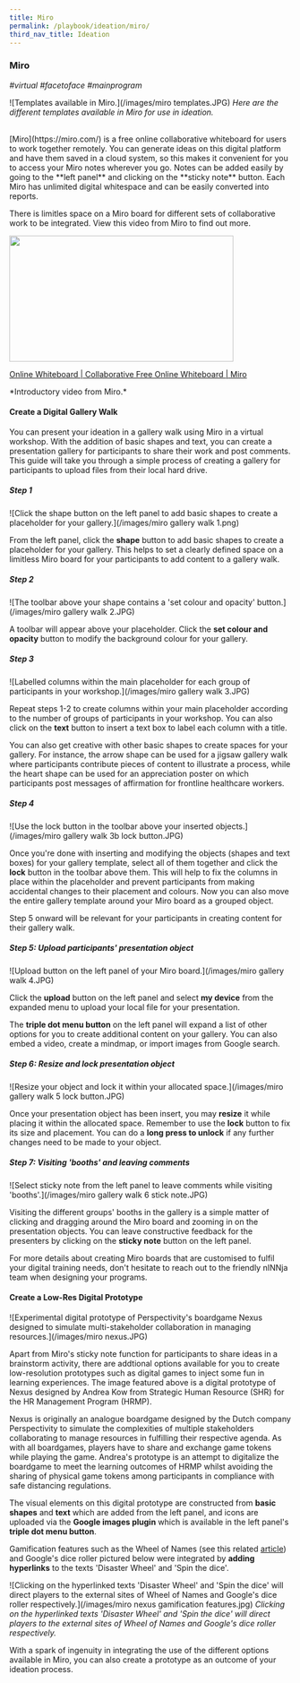 ```yaml
---
title: Miro 
permalink: /playbook/ideation/miro/
third_nav_title: Ideation
---
```

### Miro 
*#virtual #facetoface #mainprogram*

![Templates available in Miro.](/images/miro templates.JPG)
*Here are the different templates available in Miro for use in ideation.*

<br/>
[Miro](https://miro.com/) is a free online collaborative whiteboard for users to work together remotely. You can generate ideas on this digital platform and have them saved in a cloud system, so this makes it convenient for you to access your Miro notes wherever you go. Notes can be added easily by going to the **left panel** and clicking on the **sticky note** button. Each Miro has unlimited digital whitespace and can be easily converted into reports. 

There is limitles space on a Miro board for different sets of collaborative work to be integrated. View this video from Miro to find out more. 
<p><a href="https://miro.com/online-whiteboard/?wvideo=x835ey7j3o"><img src="https://embed-fastly.wistia.com/deliveries/06cce742d0d9c7363ff678c76243d575.jpg?image_play_button_size=2x&amp;image_crop_resized=960x540&amp;image_play_button=1&amp;image_play_button_color=050038e0" width="400" height="225" style="width: 400px; height: 225px;"></a></p><p><a href="https://miro.com/online-whiteboard/?wvideo=x835ey7j3o">Online Whiteboard | Collaborative Free Online Whiteboard | Miro</a></p>
*Introductory video from Miro.*

#### Create a Digital Gallery Walk 
You can present your ideation in a gallery walk using Miro in a virtual workshop. With the addition of basic shapes and text, you can create a presentation gallery for participants to share their work and post comments. This guide will take you through a simple process of creating a gallery for participants to upload files from their local hard drive. 

##### Step 1
![Click the shape button on the left panel to add basic shapes to create a placeholder for your gallery.](/images/miro gallery walk 1.png)

From the left panel, click the **shape** button to add basic shapes to create a placeholder for your gallery. This helps to set a clearly defined space on a limitless Miro board for your participants to add content to a gallery walk. 

##### Step 2
![The toolbar above your shape contains a 'set colour and opacity' button.](/images/miro gallery walk 2.JPG)

A toolbar will appear above your placeholder. Click the **set colour and opacity** button to modify the background colour for your gallery. 

##### Step 3
![Labelled columns within the main placeholder for each group of participants in your workshop.](/images/miro gallery walk 3.JPG)

Repeat steps 1-2 to create columns within your main placeholder according to the number of groups of participants in your workshop. You can also click on the **text** button to insert a text box to label each column with a title. 

You can also get creative with other basic shapes to create spaces for your gallery. For instance, the arrow shape can be used for a jigsaw gallery walk where participants contribute pieces of content to illustrate a process, while the heart shape can be used for an appreciation poster on which participants post messages of affirmation for frontline healthcare workers. 

##### Step 4
![Use the lock button in the toolbar above your inserted objects.](/images/miro gallery walk 3b lock button.JPG)

Once you're done with inserting and modifying the objects (shapes and text boxes) for your gallery template, select all of them together and click the **lock** button in the toolbar above them. This will help to fix the columns in place within the placeholder and prevent participants from making accidental changes to their placement and colours. Now you can also move the entire gallery template around your Miro board as a grouped object. 

Step 5 onward will be relevant for your participants in creating content for their gallery walk. 

##### Step 5: Upload participants' presentation object 
![Upload button on the left panel of your Miro board.](/images/miro gallery walk 4.JPG)

Click the **upload** button on the left panel and select **my device** from the expanded menu to upload your local file for your presentation. 

The **triple dot menu button** on the left panel will expand a list of other options for you to create additional content on your gallery. You can also embed a video, create a mindmap, or import images from Google search. 

##### Step 6: Resize and lock presentation object
![Resize your object and lock it within your allocated space.](/images/miro gallery walk 5 lock button.JPG)

Once your presentation object has been insert, you may **resize** it while placing it within the allocated space. Remember to use the **lock** button to fix its size and placement. You can do a **long press to unlock** if any further changes need to be made to your object.  

##### Step 7: Visiting 'booths' and leaving comments 
![Select sticky note from the left panel to leave comments while visiting 'booths'.](/images/miro gallery walk 6 stick note.JPG)

Visiting the different groups' booths in the gallery is a simple matter of clicking and dragging around the Miro board and zooming in on the presentation objects. You can leave constructive feedback for the presenters by clicking on the **sticky note** button on the left panel. 

For more details about creating Miro boards that are customised to fulfil your digital training needs, don't hesitate to reach out to the friendly nINNja team when designing your programs. 

#### Create a Low-Res Digital Prototype
![Experimental digital prototype of Perspectivity's boardgame Nexus designed to simulate multi-stakeholder collaboration in managing resources.](/images/miro nexus.JPG)  

Apart from Miro's sticky note function for participants to share ideas in a brainstorm activity, there are addtional options available for you to create low-resolution prototypes such as digital games to inject some fun in learning experiences. The image featured above is a digital prototype of Nexus designed by Andrea Kow from Strategic Human Resource (SHR) for the HR Management Program (HRMP). 

Nexus is originally an analogue boardgame designed by the Dutch company Perspectivity to simulate the complexities of multiple stakeholders collaborating to manage resources in fulfilling their respective agenda. As with all boardgames, players have to share and exchange game tokens while playing the game. Andrea's prototype is an attempt to digitalize the boardgame to meet the learning outcomes of HRMP whilst avoiding the sharing of physical game tokens among participants in compliance with safe distancing regulations.  

The visual elements on this digital prototype are constructed from **basic shapes** and **text** which are added from the left panel, and icons are uploaded via the **Google images plugin** which is available in the left panel's **triple dot menu button**.  

Gamification features such as the Wheel of Names (see this related [article](/playbook/energizers/wheelofnames/)) and Google's dice roller pictured below were integrated by **adding hyperlinks** to the texts 'Disaster Wheel' and 'Spin the dice'. 

![Clicking on the hyperlinked texts 'Disaster Wheel' and 'Spin the dice' will direct players to the external sites of Wheel of Names and Google's dice roller respectively.](/images/miro nexus gamification features.jpg)
*Clicking on the hyperlinked texts 'Disaster Wheel' and 'Spin the dice' will direct players to the external sites of Wheel of Names and Google's dice roller respectively.*  

With a spark of ingenuity in integrating the use of the different options available in Miro, you can also create a prototype as an outcome of your ideation process. 
